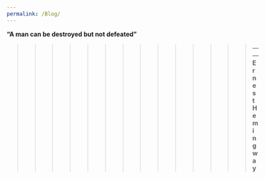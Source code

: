 ```yaml
---
permalink: /Blog/
---
```


**“A man can be destroyed but not defeated”** 
>>>>>>>>>>>>>>——**Ernest Hemingway** 



